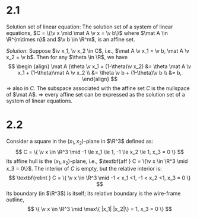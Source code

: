 # 2.1
Solution set of linear equation:
The solution set of a system of linear equations, $C = \{\v x \mid \mat A \v x = \v b\}$ where $\mat A \in \R^{m\times n}$ and $\v b \in \R^m$, is an affine set.

*Solution*:
Suppose $\v x_1, \v x_2 \in C$, i.e., $\mat A \v x_1 = \v b, \mat A \v x_2 = \v b$. Then for any $\theta \in \R$, we have
$$
\begin {align}
\mat A (\theta \v x_1 + (1-\theta)\v x_2) &=  \theta \mat A \v x_1 + (1-\theta)\mat A \v x_2 \\
&= \theta \v b + (1-\theta)\v b \\
&= b,
\end{align}
$$
=> also in $C$. The subspace associated with the affine set $C$ is the nullspace of $\mat A$.
=> every affine set can be expressed as the solution set of a system of linear equations.

# 2.2
Consider a square in the $(x_1, x_2)$-plane in $\R^3$ defined as:
$$
C = \{ \v x \in \R^3 \mid -1 \le x_1 \le 1, -1 \le x_2 \le 1, x_3 = 0 \}
$$
Its affine hull is the $(x_1, x_2)$-plane, i.e., $\textbf{aff } C = \{\v x \in \R^3 \mid x_3 = 0\}$. The interior of $C$ is empty, but the relative interior is:
$$
\textbf{relint } C = \{ \v x \in \R^3 \mid -1 < x_1 <1, -1 < x_2 <1, x_3 = 0 \}
$$
Its boundary (in $\R^3$) is itself; its relative boundary is the wire-frame outline, 
$$
\{
\v x \in \R^3 \mid \max\{ |x_1| |x_2|\} = 1, x_3 = 0
\}
$$
